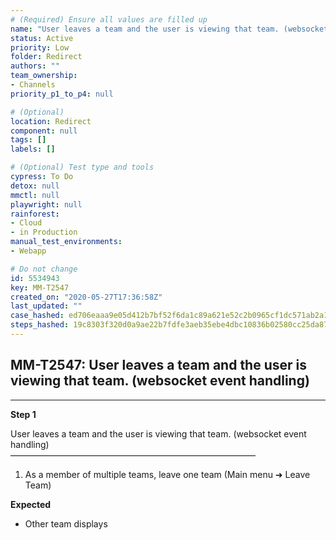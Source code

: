 ```yaml
---
# (Required) Ensure all values are filled up
name: "User leaves a team and the user is viewing that team. (websocket event handling)"
status: Active
priority: Low
folder: Redirect
authors: ""
team_ownership: 
- Channels
priority_p1_to_p4: null

# (Optional)
location: Redirect
component: null
tags: []
labels: []

# (Optional) Test type and tools
cypress: To Do
detox: null
mmctl: null
playwright: null
rainforest: 
- Cloud
- in Production
manual_test_environments: 
- Webapp

# Do not change
id: 5534943
key: MM-T2547
created_on: "2020-05-27T17:36:58Z"
last_updated: ""
case_hashed: ed706eaaa9e05d412b7bf52f6da1c89a621e52c2b0965cf1dc571ab2a191e5d2622e4bda94fd644d91331155c1375827
steps_hashed: 19c8303f320d0a9ae22b7fdfe3aeb35ebe4dbc10836b02580cc25da87e21ae43d11fbeb3390a624e6477253b7e8a254a
---
```


<!-- (Auto-generated) Based on frontmatter's "key" and "name" -->

## MM-T2547: User leaves a team and the user is viewing that team. (websocket event handling)

---

**Step 1**

User leaves a team and the user is viewing that team. (websocket event handling)\
————————————————————————————

1. As a member of multiple teams, leave one team (Main menu ➜ Leave Team)

**Expected**

- Other team displays
